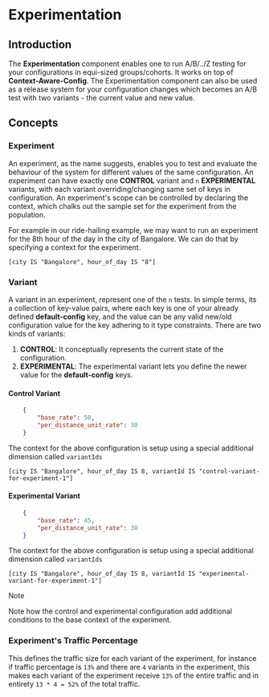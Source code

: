 # Experimentation

## Introduction

The **Experimentation** component enables one to run A/B/../Z testing for your
configurations in equi-sized groups/cohorts. It works on top of
**Context-Aware-Config**.  The Experimentation component can also be used as a
release system for your configuration changes which becomes an A/B test with
two variants - the current value and new value.

## Concepts

### Experiment
An experiment, as the name suggests, enables you to test and evaluate the
behaviour of the system for different values of the same configuration. An
experiment can have exactly one **CONTROL** variant and `n` **EXPERIMENTAL**
variants, with each variant overriding/changing same set of keys in
configuration. An experiment's scope can be controlled by declaring the
context, which chalks out the sample set for the experiment from the
population.

For example in our ride-hailing example, we may want to run an experiment for
the 8th hour of the day in the city of Bangalore.  We can do that by specifying
a context for the experiment.
```
[city IS "Bangalore", hour_of_day IS "8"]
```

### Variant
A variant in an experiment, represent one of the `n` tests. In simple terms,
its a collection of key-value pairs, where each key is one of your already
defined **default-config** key, and the value can be any valid new/old
configuration value for the key adhering to it type constraints. There are two kinds of variants:

1. **CONTROL**: It conceptually represents the current state of the configuration. 
2. **EXPERIMENTAL**: The experimental variant lets you define the newer value for the **default-config** keys.

#### Control Variant
```json
    {
        "base_rate": 50,
        "per_distance_unit_rate": 30
    }
```

The context for the above configuration is setup using a special additional dimension called `variantIds`
```
[city IS "Bangalore", hour_of_day IS 8, variantId IS "control-variant-for-experiment-1"]
```

#### Experimental Variant
```json
    {
        "base_rate": 45,
        "per_distance_unit_rate": 30
    }
```
The context for the above configuration is setup using a special additional dimension called `variantIds`
```
[city IS "Bangalore", hour_of_day IS 8, variantId IS "experimental-variant-for-experiment-1"]
```

> [!NOTE]
> Note how the control and experimental configuration add additional conditions to the base context of the experiment.


### Experiment's Traffic Percentage
This defines the traffic size for each variant of the experiment, for instance
if traffic percentage is `13%` and there are `4` variants in the experiment,
    this makes each variant of the experiment receive `13%` of the entire
    traffic and in entirety `13 * 4 = 52%` of the total traffic. 
